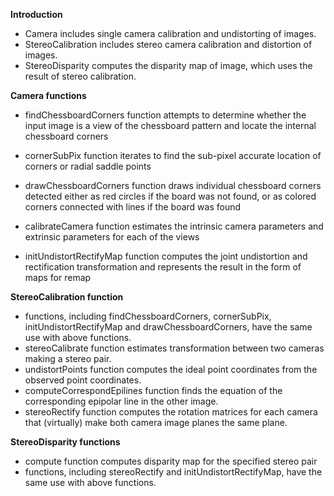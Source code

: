**Introduction**



- Camera includes single camera calibration and undistorting of images.
- StereoCalibration includes stereo camera calibration and distortion of images.
- StereoDisparity computes the disparity map of image, which uses the result of stereo calibration.



**Camera functions**



- findChessboardCorners function attempts to determine whether the input image is a view of the chessboard pattern and locate the internal chessboard corners

- cornerSubPix function iterates to find the sub-pixel accurate location of corners or radial saddle points
- drawChessboardCorners function draws individual chessboard corners detected either as red circles if the board was not found, or as colored corners connected with lines if the board was found
- calibrateCamera function estimates the intrinsic camera parameters and extrinsic parameters for each of the views
- initUndistortRectifyMap function computes the joint undistortion and rectification transformation and represents the result in the form of maps for remap



**StereoCalibration function**



- functions, including findChessboardCorners, cornerSubPix, initUndistortRectifyMap and drawChessboardCorners, have the same use with above functions.
- stereoCalibrate function estimates transformation between two cameras making a stereo pair.
- undistortPoints function computes the ideal point coordinates from the observed point coordinates.
- computeCorrespondEpilines function finds the equation of the corresponding epipolar line in the other image.
- stereoRectify function computes the rotation matrices for each camera that (virtually) make both camera image planes the same plane.



**StereoDisparity functions**



- compute function computes disparity map for the specified stereo pair
- functions, including stereoRectify and initUndistortRectifyMap, have the same use with above functions.